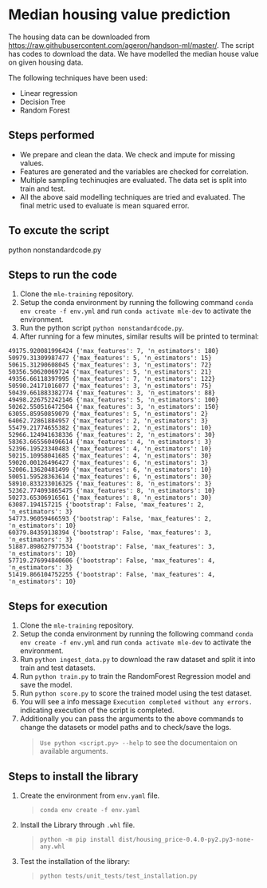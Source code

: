 # Median housing value prediction

The housing data can be downloaded from https://raw.githubusercontent.com/ageron/handson-ml/master/. The script has codes to download the data. We have modelled the median house value on given housing data. 

The following techniques have been used: 

 - Linear regression
 - Decision Tree
 - Random Forest

## Steps performed
 - We prepare and clean the data. We check and impute for missing values.
 - Features are generated and the variables are checked for correlation.
 - Multiple sampling techinuqies are evaluated. The data set is split into train and test.
 - All the above said modelling techniques are tried and evaluated. The final metric used to evaluate is mean squared error.

## To excute the script
python nonstandardcode.py

## Steps to run the code
1. Clone the `mle-training` repository.
2. Setup the conda environment by running the following command `conda env create -f env.yml` and run `conda activate mle-dev` to activate the environment.
3. Run the python script `python nonstandardcode.py`.
4. After running for a few minutes, similar results will be printed to terminal:
```
49175.920081996424 {'max_features': 7, 'n_estimators': 180}
50979.31309987477 {'max_features': 5, 'n_estimators': 15}
50615.31290608045 {'max_features': 3, 'n_estimators': 72}
50356.50620069724 {'max_features': 5, 'n_estimators': 21}
49356.66118397995 {'max_features': 7, 'n_estimators': 122}
50590.24171016077 {'max_features': 3, 'n_estimators': 75}
50439.661883382774 {'max_features': 3, 'n_estimators': 88}
49498.226752242146 {'max_features': 5, 'n_estimators': 100}
50262.550516472504 {'max_features': 3, 'n_estimators': 150}
63055.85950859079 {'max_features': 5, 'n_estimators': 2}
64062.72861884957 {'max_features': 2, 'n_estimators': 3}
55479.21774655382 {'max_features': 2, 'n_estimators': 10}
52966.124941638336 {'max_features': 2, 'n_estimators': 30}
58363.665560496614 {'max_features': 4, 'n_estimators': 3}
52396.19523340483 {'max_features': 4, 'n_estimators': 10}
50215.10958041685 {'max_features': 4, 'n_estimators': 30}
59020.00126496427 {'max_features': 6, 'n_estimators': 3}
52006.13620481499 {'max_features': 6, 'n_estimators': 10}
50051.59528363614 {'max_features': 6, 'n_estimators': 30}
58910.833233016325 {'max_features': 8, 'n_estimators': 3}
52362.774093865475 {'max_features': 8, 'n_estimators': 10}
50273.65306916561 {'max_features': 8, 'n_estimators': 30}
63087.194157215 {'bootstrap': False, 'max_features': 2, 'n_estimators': 3}
54773.96059466593 {'bootstrap': False, 'max_features': 2, 'n_estimators': 10}
60379.84359138394 {'bootstrap': False, 'max_features': 3, 'n_estimators': 3}
51887.898627977534 {'bootstrap': False, 'max_features': 3, 'n_estimators': 10}
57719.276994840606 {'bootstrap': False, 'max_features': 4, 'n_estimators': 3}
51419.866104752255 {'bootstrap': False, 'max_features': 4, 'n_estimators': 10}
```

## Steps for execution
1. Clone the `mle-training` repository.
2. Setup the conda environment by running the following command `conda env create -f env.yml` and run `conda activate mle-dev` to activate the environment.
3. Run `python ingest_data.py` to download the raw dataset and split it into train and test datasets.
4. Run `python train.py` to train the RandomForest Regression model and save the model.
5. Run `python score.py` to score the trained model using the test dataset.
6. You will see a info message `Execution completed without any errors.` indicating execution of the script is completed.
7. Additionally you can pass the arguments to the above commands to change the datasets or model paths and to check/save the logs.
    > `Use python <script.py> --help` to see the documentaion on available arguments.

## Steps to install the library
1. Create the environment from `env.yaml` file.
    > `conda env create -f env.yaml`
2. Install the Library through `.whl` file.
    > `python -m pip install dist/housing_price-0.4.0-py2.py3-none-any.whl`
3. Test the installation of the library:
    > `python tests/unit_tests/test_installation.py`